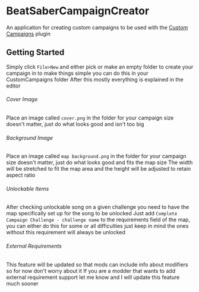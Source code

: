 # BeatSaberCampaignCreator
An application for creating custom campaigns to be used with the [Custom Campaigns](https://github.com/monkeymanboy/BeatSaberCustomCampaigns) plugin

## Getting Started
Simply click `File>New` and either pick or make an empty folder to create your campaign in to make things simple you can do this in your CustomCampaigns folder
After this mostly everything is explained in the editor

###### Cover Image
Place an image called `cover.png` in the folder for your campaign size doesn't matter, just do what looks good and isn't too big

###### Background Image
Place an image called `map background.png` in the folder for your campaign size doesn't matter, just do what looks good and fits the map size
The width will be stretched to fit the map area and the height will be adjusted to retain aspect ratio

###### Unlockable Items
After checking unlockable song on a given challenge you need to have the map specifically set up for the song to be unlocked
Just add `Complete Campaign Challenge - challenge name` to the requirements field of the map, you can either do this for some or all difficulties just keep in mind the ones without this requirement will always be unlocked

###### External Requirements
This feature will be updated so that mods can include info about modifiers so for now don't worry about it
If you are a modder that wants to add external requirement support let me know and I will update this feature much sooner
